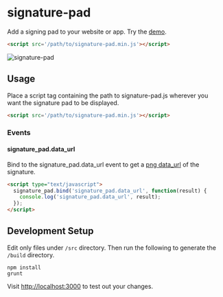 # signature-pad

Add a signing pad to your website or app. Try the [demo](http://codepen.io/motdotla/full/bKIuB/).

```html
<script src='/path/to/signature-pad.min.js'></script>
```

<img src="https://raw.githubusercontent.com/motdotla/signature-pad/master/signature-pad.gif" alt="signature-pad" />

## Usage

Place a script tag containing the path to signature-pad.js wherever you want the signature pad to be displayed.

```html
<script src='/path/to/signature-pad.min.js'></script>
```

### Events

#### signature_pad.data_url

Bind to the signature_pad.data_url event to get a [png data_url](http://css-tricks.com/data-uris/) of the signature.

```html
<script type="text/javascript"> 
  signature_pad.bind('signature_pad.data_url', function(result) {
    console.log('signature_pad.data_url', result);
  });
</script>
```

## Development Setup

Edit only files under `/src` directory. Then run the following to generate the `/build` directory.

```
npm install
grunt
```

Visit <http://localhost:3000> to test out your changes.
